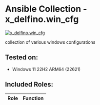 # Ansible Collection - x\_delfino.win\_cfg

[![x\_delfino.win\_cfg](https://img.shields.io/badge/dynamic/json?color=blueviolet&label=galaxy&prefix=v&query=%24.latest_version.version&url=https%3A%2F%2Fgalaxy.ansible.com%2Fapi%2Fv2%2Fcollections%2Fx_delfino%2Fwin_cfg%2F)](https://galaxy.ansible.com/x_delfino/win_cfg)

collection of various windows configurations 

## Tested on:
- Windows 11 22H2 ARM64 (22621)

## Included Roles:

| Role | Function |
|------|----------|
